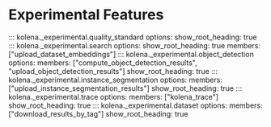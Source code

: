 
# Experimental Features

::: kolena._experimental.quality_standard
    options:
        show_root_heading: true
::: kolena._experimental.search
    options:
        show_root_heading: true
        members: ["upload_dataset_embeddings"]
::: kolena._experimental.object_detection
    options:
        members: ["compute_object_detection_results", "upload_object_detection_results"]
        show_root_heading: true
::: kolena._experimental.instance_segmentation
    options:
        members: ["upload_instance_segmentation_results"]
        show_root_heading: true
::: kolena._experimental.trace
    options:
        members: ["kolena_trace"]
        show_root_heading: true
::: kolena._experimental.dataset
    options:
        members: ["download_results_by_tag"]
        show_root_heading: true
